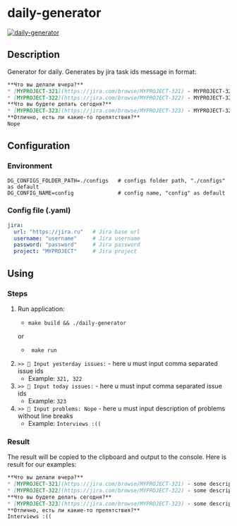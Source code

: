 # daily-generator
[![daily-generator](https://github.com/Ythosa/daily-generator/actions/workflows/main.yml/badge.svg)](https://github.com/Ythosa/daily-generator/actions/workflows/main.yml)

## Description
Generator for daily. Generates by jira task ids message in format:
```markdown
**Что вы делали вчера?**
* [MYPROJECT-321](https://jira.com/browse/MYPROJECT-321) - MYPROJECT-321 issue summary
* [MYPROJECT-322](https://jira.com/browse/MYPROJECT-322) - MYPROJECT-322 issue summary  
**Что вы будете делать сегодня?**
* [MYPROJECT-323](https://jira.com/browse/MYPROJECT-323) - MYPROJECT-323 issue summary 
**Отлично, есть ли какие-то препятствия?**
Nope
```

## Configuration
### Environment
```env
DG_CONFIGS_FOLDER_PATH=./configs   # configs folder path, "./configs" as default
DG_CONFIG_NAME=config              # config name, "config" as default
```
### Config file (.yaml)
```yaml
jira:
  url: "https://jira.ru"   # Jira base url 
  username: "username"     # Jira username
  password: "password"     # Jira password
  project: "MYPROJECT"     # Jira project

```

## Using
### Steps
1. Run application:
    * ```shell
      make build && ./daily-generator
      ```
   or
   * ```shell
      make run
     ```
2. `>> 🍉 Input yesterday issues:` - here u must input comma separated issue ids 
   * Example: `321, 322`
3. `>> 🍒 Input today issues:` - here u must input comma separated issue ids
   * Example: `323`
4. `>> 🍑 Input problems: Nope` - here u must input description of problems without line breaks
   * Example: `Interviews :((`
### Result
The result will be copied to the clipboard and output to the console. 
Here is result for our examples:
```markdown
**Что вы делали вчера?**
* [MYPROJECT-321](https://jira.com/browse/MYPROJECT-321) - some description from jira 1
* [MYPROJECT-322](https://jira.com/browse/MYPROJECT-322) - some description from jira 2
**Что вы будете делать сегодня?**
* [MYPROJECT-323](https://jira.com/browse/MYPROJECT-323) - some description from jira 3
**Отлично, есть ли какие-то препятствия?**
Interviews :((
```
